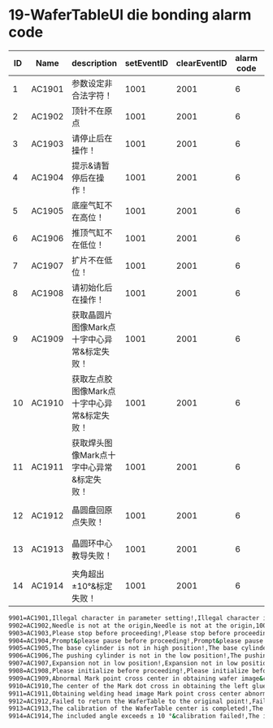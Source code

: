 # 19-WaferTableUl die bonding alarm code

| ID   | Name   | description                             | setEventID | clearEventID | alarm code | Text                                                         |
| ---- | ------ | --------------------------------------- | ---------- | ------------ | ---------- | ------------------------------------------------------------ |
| 1    | AC1901 | 参数设定非合法字符！                   | 1001       | 2001         | 6          | Illegal character in parameter setting!                      |
| 2    | AC1902 | 顶针不在原点                           | 1001       | 2001         | 6          | Needle is not at the origin                                  |
| 3    | AC1903 | 请停止后在操作！                       | 1001       | 2001         | 6          | Please stop before proceeding!                               |
| 4    | AC1904 | 提示&请暂停后在操作！                 | 1001       | 2001         | 6          | Prompt&please pause before proceeding!                      |
| 5    | AC1905 | 底座气缸不在高位！                   | 1001       | 2001         | 6          | The base cylinder is not in high position!                   |
| 6    | AC1906 | 推顶气缸不在低位！                   | 1001       | 2001         | 6          | The pushing cylinder is not in the low position!             |
| 7    | AC1907 | 扩片不在低位！                       | 1001       | 2001         | 6          | Expansion not in low position!                               |
| 8    | AC1908 | 请初始化后在操作！                   | 1001       | 2001         | 6          | Please initialize before proceeding!                         |
| 9    | AC1909 | 获取晶圆片图像Mark点十字中心异常&标定失败！ | 1001       | 2001         | 6          | Abnormal Mark point cross center in obtaining wafer image&calibration failed! |
| 10   | AC1910 | 获取左点胶图像Mark点十字中心异常&标定失败！ | 1001       | 2001         | 6          | The center of the Mark dot cross in obtaining the left glue image is abnormal&calibration failed! |
| 11   | AC1911 | 获取焊头图像Mark点十字中心异常&标定失败！   | 1001       | 2001         | 6          | Obtaining welding head image Mark point cross center abnormality&calibration failed! |
| 12   | AC1912 | 晶圆盘回原点失败！                   | 1001       | 2001         | 6          | Failed to return the WaferTable to the original point!       |
| 13   | AC1913 | 晶圆环中心教导失败！                 | 1001       | 2001         | 6          | The calibration of the WaferTable center is completed!       |
| 14   | AC1914 | 夹角超出±10°&标定失败！             | 1001       | 2001         | 6          | The included angle exceeds ± 10 °&calibration failed!       |



```sh
9901=AC1901,Illegal character in parameter setting!,Illegal character in parameter setting!,1001,2001,6,
9902=AC1902,Needle is not at the origin,Needle is not at the origin,1001,2001,6,
9903=AC1903,Please stop before proceeding!,Please stop before proceeding!,1001,2001,6,
9904=AC1904,Prompt&please pause before proceeding!,Prompt&please pause before proceeding!,1001,2001,6,
9905=AC1905,The base cylinder is not in high position!,The base cylinder is not in high position!,1001,2001,6,
9906=AC1906,The pushing cylinder is not in the low position!,The pushing cylinder is not in the low position!,1001,2001,6,
9907=AC1907,Expansion not in low position!,Expansion not in low position!,1001,2001,6,
9908=AC1908,Please initialize before proceeding!,Please initialize before proceeding!,1001,2001,6,
9909=AC1909,Abnormal Mark point cross center in obtaining wafer image&calibration failed!,Abnormal Mark point cross center in obtaining wafer image&calibration failed!,1001,2001,6,
9910=AC1910,The center of the Mark dot cross in obtaining the left glue image is abnormal&calibration failed!,The center of the Mark dot cross in obtaining the left glue image is abnormal&calibration failed!,1001,2001,6,
9911=AC1911,Obtaining welding head image Mark point cross center abnormality&calibration failed!,Obtaining welding head image Mark point cross center abnormality&calibration failed!,1001,2001,6,
9912=AC1912,Failed to return the WaferTable to the original point!,Failed to return the WaferTable to the original point!,1001,2001,6,
9913=AC1913,The calibration of the WaferTable center is completed!,The calibration of the WaferTable center is completed!,1001,2001,6,
9914=AC1914,The included angle exceeds ± 10 °&calibration failed!,The included angle exceeds ± 10 °&calibration failed!,1001,2001,6,
```